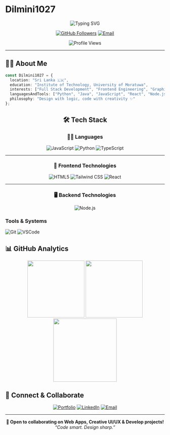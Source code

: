 # Dilmini1027

<div align="center">

![Typing SVG](https://readme-typing-svg.herokuapp.com?font=Fira+Code&duration=3000&pause=1000&color=FF5F6D&center=true&vCenter=true&width=435&lines=Full+Stack+Developer;Frontend+Enthusiast;Graphic+Designer)

[![GitHub Followers](https://img.shields.io/github/followers/Dilmini1027?label=Follow&style=social)](https://github.com/Dilmini1027)
[![Email](https://img.shields.io/badge/-Email-D14836?style=flat&logo=gmail&logoColor=white)](mailto:dilminishyavindi@gmail.com)

<img src="https://komarev.com/ghpvc/?username=Dilmini1027&color=FF5F6D&style=flat-square&label=Profile+Views" alt="Profile Views" />

</div>

---

## 👩‍💻 About Me

```ts
const Dilmini1027 = {
  location: "Sri Lanka 🇱🇰",
  education: "Institute of Technology, University of Moratuwa",
  interests: ["Full Stack Development", "Frontend Engineering", "Graphic Design"],
  languagesAndTools: ["Python", "Java", "JavaScript", "React", "Node.js", "HTML", "CSS", "Tailwind CSS"],
  philosophy: "Design with logic, code with creativity ✨"
};

```

<div align="center">

## 🛠️ Tech Stack

### 👩‍💻 Languages
![JavaScript](https://img.shields.io/badge/JavaScript-F7DF1E?style=for-the-badge&logo=javascript&logoColor=black)
![Python](https://img.shields.io/badge/Python-3776AB?style=for-the-badge&logo=python&logoColor=white)
![TypeScript](https://img.shields.io/badge/TypeScript-007ACC?style=for-the-badge&logo=typescript&logoColor=white)

---

### 🎨 Frontend Technologies
![HTML5](https://img.shields.io/badge/HTML5-E34F26?style=for-the-badge&logo=html5&logoColor=white)
![Tailwind CSS](https://img.shields.io/badge/Tailwind_CSS-06B6D4?style=for-the-badge&logo=tailwind-css&logoColor=white)
![React](https://img.shields.io/badge/React-20232A?style=for-the-badge&logo=react&logoColor=61DAFB)

---

### 🖥️ Backend Technologies
![Node.js](https://img.shields.io/badge/Node.js-339933?style=for-the-badge&logo=nodedotjs&logoColor=white)

</div>

### Tools & Systems

![Git](https://img.shields.io/badge/Git-F05032?style=for-the-badge&logo=git&logoColor=white)
![VSCode](https://img.shields.io/badge/VSCode-007ACC?style=for-the-badge&logo=visualstudiocode&logoColor=white)


</div>

## 📊 GitHub Analytics

<div align="center">

<!-- GitHub Stats -->
<img src="https://github-readme-stats.vercel.app/api?username=Dilmini1027&show_icons=true&theme=tokyonight&hide_border=true&bg_color=1A1B27&title_color=3ABFEF&icon_color=3ABFEF" height="180" />

<!-- Top Languages -->
<img src="https://github-readme-stats.vercel.app/api/top-langs/?username=Dilmini1027&layout=compact&theme=tokyonight&hide_border=true&bg_color=1A1B27&title_color=3ABFEF&icon_color=3ABFEF" height="180" />

<!-- GitHub Streak -->
<img src="https://github-readme-streak-stats.herokuapp.com/?user=Dilmini1027&theme=tokyonight&hide_border=true&background=1A1B27&stroke=3ABFEF&ring=3ABFEF&fire=FF9900" height="200" />

</div>


## 🤝 Connect & Collaborate

<div align="center">

[![Portfolio](https://img.shields.io/badge/Portfolio-12100E?style=for-the-badge&logo=google-chrome&logoColor=white)](https://kdj.lk)
[![LinkedIn](https://img.shields.io/badge/LinkedIn-0077B5?style=for-the-badge&logo=linkedin&logoColor=white)](www.linkedin.com/in/dilmini-shyawindi0926)
[![Email](https://img.shields.io/badge/Email-D14836?style=for-the-badge&logo=gmail&logoColor=white)](mailto:kdj@kdj.lk)

</div>

---

<div align="center"> 
  <b>🚀 Open to collaborating on Web Apps, Creative UI/UX & Develop projects!</b><br/> 
  <i>“Code smart. Design sharp.”</i> 
</div>


